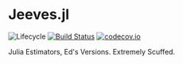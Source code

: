 # Jeeves.jl

![Lifecycle](https://img.shields.io/badge/lifecycle-experimental-orange.svg)<!--
![Lifecycle](https://img.shields.io/badge/lifecycle-maturing-blue.svg)
![Lifecycle](https://img.shields.io/badge/lifecycle-stable-green.svg)
![Lifecycle](https://img.shields.io/badge/lifecycle-retired-orange.svg)
![Lifecycle](https://img.shields.io/badge/lifecycle-archived-red.svg)
![Lifecycle](https://img.shields.io/badge/lifecycle-dormant-blue.svg) -->
[![Build Status](https://travis-ci.com/EdJeeOnGitHub/Jeeves.jl.svg?branch=master)](https://travis-ci.com/EdJeeOnGitHub/Jeeves.jl)
[![codecov.io](http://codecov.io/github/EdJeeOnGitHub/Jeeves.jl/coverage.svg?branch=master)](http://codecov.io/github/EdJeeOnGitHub/Jeeves.jl?branch=master)
<!--
[![Documentation](https://img.shields.io/badge/docs-stable-blue.svg)](https://EdJeeOnGitHub.github.io/Jeeves.jl/stable)
[![Documentation](https://img.shields.io/badge/docs-master-blue.svg)](https://EdJeeOnGitHub.github.io/Jeeves.jl/dev)
-->
Julia Estimators, Ed's Versions. Extremely Scuffed.
